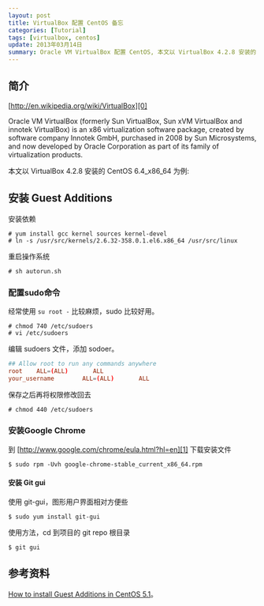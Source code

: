 ```yaml
---
layout: post
title: VirtualBox 配置 CentOS 备忘
categories: [Tutorial]
tags: [virtualbox, centos]
update: 2013年03月14日
summary: Oracle VM VirtualBox 配置 CentOS, 本文以 VirtualBox 4.2.8 安装的 CentOS 6.4_x86_64 为例。
---
```


## 简介
[http://en.wikipedia.org/wiki/VirtualBox][0]

Oracle VM VirtualBox (formerly Sun VirtualBox, Sun xVM VirtualBox and innotek VirtualBox) is an x86 virtualization software package, created by software company Innotek GmbH, purchased in 2008 by Sun Microsystems, and now developed by Oracle Corporation as part of its family of virtualization products. 

本文以 VirtualBox 4.2.8 安装的 CentOS 6.4_x86_64 为例:  

## 安装 Guest Additions
安装依赖

```terminal
# yum install gcc kernel sources kernel-devel
# ln -s /usr/src/kernels/2.6.32-358.0.1.el6.x86_64 /usr/src/linux
```

重启操作系统    

```terminal
# sh autorun.sh
```
### 配置sudo命令
经常使用 `su root -` 比较麻烦，sudo 比较好用。

```terminal
# chmod 740 /etc/sudoers
# vi /etc/sudoers
```

编辑 sudoers 文件，添加 sodoer。

```conf
## Allow root to run any commands anywhere
root    ALL=(ALL)       ALL
your_username        ALL=(ALL)       ALL
```

保存之后再将权限修改回去

```terminal
# chmod 440 /etc/sudoers
```

### 安装Google Chrome
到 [http://www.google.com/chrome/eula.html?hl=en][1] 下载安装文件

```terminal
$ sudo rpm -Uvh google-chrome-stable_current_x86_64.rpm
```

#### 安装 Git gui
使用 git-gui，图形用户界面相对方便些

```terminal
$ sudo yum install git-gui
```

使用方法，cd 到项目的 git repo 根目录

```terminal
$ git gui
```

## 参考资料
[How to install Guest Additions in CentOS 5.1](https://forums.virtualbox.org/viewtopic.php?t=4960)。  

[0]: http://en.wikipedia.org/wiki/VirtualBox
[1]: http://www.google.com/chrome/eula.html?hl=en
[2]: http://qizhanming.com/blog/2012/04/27/go-intro-2-install-form-source/
